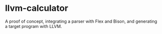 # llvm-calculator
A proof of concept, integrating a parser with Flex and Bison, and generating a target program with LLVM.
